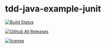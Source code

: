 # tdd-java-example-junit

[![Build Status](https://travis-ci.com/kmglodde/tdd-java-example-junit.svg?token=CxhaCyXRsd53xtSHMbeW&branch=master)](https://travis-ci.com/kmglodde/tdd-java-example-junit)

[![Github All Releases](https://img.shields.io/github/downloads/atom/atom/total.svg)](https://github.com/kmglodde/tdd-java-example-junit)

[![license](https://img.shields.io/github/license/mashape/apistatus.svg)](https://github.com/kmglodde/tdd-java-example-junit/blob/master/LICENSE)


